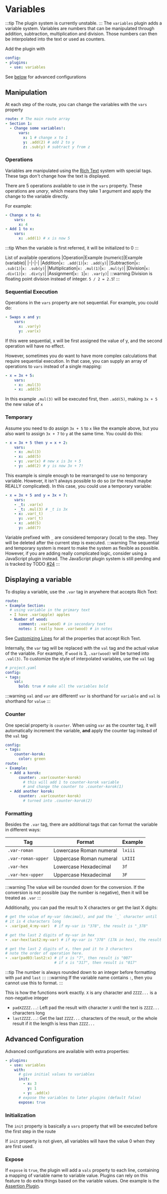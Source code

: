 # Variables
:::tip
The plugin system is currently unstable.
:::
The `variables` plugin adds a variable system. Variables are numbers
that can be manipulated through addition, subtraction, multiplication
and division. Those numbers can then be interpolated into the text
or used as counters.

Add the plugin with
```yaml
config:
- plugins:
  - use: variables
```
See [below](#advanced-configuration) for advanced configurations

## Manipulation
At each step of the route, you can change the variables with the `vars` property
```yaml
route: # The main route array
- Section 1:
  - Change some variables!:
      vars:
        x: 1 # change x to 1
        y: .add(2) # add 2 to y
        z: .sub(y) # subtract y from z
```
### Operations
Variables are manipulated using the [Rich Text](../route/customizing-text.md) system with special tags.
These tags don't change how the text is displayed.

There are 5 operations available to use in the `vars` property.
These operations are *unary*, which means they take 1 argument and apply the change to the variable directly.

For example:
```yaml
- Change x to 4:
    vars:
      x: 4
- Add 1 to x:
    vars:
      x: .add(1) # x is now 5
```
:::tip
When the variable is first referred, it will be initialized to 0
:::

List of available operations
|Operation|Example (numeric)|Example (variable)|
|-|-|-|
|Addition|`x: .add(1)`|`x: .add(y)`|
|Subtraction|`x: .sub(1)`|`x: .sub(y)`|
|Multiplication|`x: .mul(1)`|`x: .mul(y)`|
|Division|`x: .div(1)`|`x: .div(y)`|
|Assignment|`x: 1`|`x: .var(y)`|
:::warning
Division is floating point division instead of integer. `5 / 2 = 2.5`!
:::

### Sequential Execution
Operations in the `vars` property are not sequential. For example, you could do:
```yaml
- Swaps x and y:
    vars:
      x: .var(y)
      y: .var(x)
```
If this were sequential, x will be first assigned the value of y, and the second operation will have no effect.

However, sometimes you do want to have more complex calculations that require sequential execution.
In that case, you can supply an array of operations to `vars` instead of a single mapping:
```yaml
- x = 3x + 5:
    vars:
    - x: .mul(3)
    - x: .add(5)
```
In this example `.mul(3)` will be executed first, then `.add(5)`, making `3x + 5` the new value of `x`

### Temporary
Assume you need to do assign `3x + 5` to `x` like the example above, but
you also want to assign `3x + 7` to `y` at the same time.
You could do this:
```yaml
- x = 3x + 5 then y = x + 2:
    vars:
    - x: .mul(3)
    - x: .add(5)
    - y: .var(x) # new x is 3x + 5
    - y: .add(2) # y is now 3x + 7!
```
This example is simple enough to be rearranged to use no temporary variable. However,
it isn't always possible to do so (or the result maybe REALLY complicated). In this case,
you could use a temporary variable:
```yaml
- x = 3x + 5 and y = 3x + 7:
    vars:
    - _t: .var(x)
    - _t: .mul(3) # _t is 3x
    - x: .var(_t)
      y: .var(_t)
    - x: .add(5)
      y: .add(7)
```
Variable prefixed with `_` are considered temporary (local) to the step. They will be deleted
after the current step is executed.
:::warning
The sequential and temporary system is meant to make the system as flexible as possible.
However, if you are adding really complicated logic, consider using a JavaScript plugin instead.
The JavaScript plugin system is still pending and is tracked by TODO [#24](https://github.com/Pistonite/celer/issues/24)
:::

## Displaying a variable
To display a variable, use the `.var` tag in anywhere that accepts Rich Text:
```yaml
route:
- Example Section:
  # using variable in the primary text
  - I have .var(apple) apples
  - Number of wood:
      comment: .var(wood) # in secondary text
      notes: I really have .var(wood) # in notes
```
See [Customizing Lines](../route/customizing-lines.md) for all the properties that accept Rich Text.

Internally, the `var` tag will be replaced with the `val` tag and the actual value of the variable.
For example, if `wood` is 3, `.var(wood)` will be turned into `.val(3)`.
To customize the style of interpolated variables, use the `val` tag
```yaml
# project.yaml
config:
- tags:
    val:
      bold: true # make all the variables bold
```
:::warning
`val` and `var` are different! `var` is shorthand for `variable` and `val` is shorthand for `value`
:::

### Counter
One special property is `counter`. When using `var` as the counter tag, it will automatically increment the variable,
**and** apply the counter tag instead of the `val` tag
```yaml
config:
- tags:
    counter-korok:
      color: green
route:
- Example:
  - Add a korok:
      counter: .var(counter-korok) 
        # this will add 1 to counter-korok variable
        # and change the counter to .counter-korok(1)
  - Add another korok:
      counter: .var(counter-korok) 
        # turned into .counter-korok(2)
```

### Formatting
Besides the `.var` tag, there are additional tags that can format the variable in different ways:

|Tag|Format|Example|
|-|-|-|
|`.var-roman`|Lowercase Roman numeral|`lxiii`|
|`.var-roman-upper`|Uppercase Roman numeral|`LXIII`|
|`.var-hex`|Lowercase Hexadecimal|`3f`|
|`.var-hex-upper`|Uppercase Hexadecimal|`3F`|
:::warning
The value will be rounded down for the conversion. If the conversion is not possible (say the number is negative),
then it will be treated as `.var`
:::

Additionally, you can pad the result to X characters or get the last X digits:
```yaml
# get the value of my-var (decimal), and pad the `_` character until
# it is 4 characters long
- .var(pad_4:my-var)  # if my-var is "378", the result is "_378"

# get the last 2 digits of my-var in hex
- .var-hex(last2:my-var) # if my-var is "378" (17A in hex), the result is "7A"

# get the last 2 digits of x, then pad it to 3 characters
# note the order of operation here.
- .var(pad03:last2:x) # if x is "7", then result is "007"
                      # if x is "317", then result is "017"
```
:::tip
The number is always rounded down to an integer before formatting with `pad` and `last`
:::
:::warning
If the variable name contains `:`, then you cannot use this to format.
:::

This is how the functions work exactly. `X` is any character and `ZZZZ...` is a non-negative integer
- `padXZZZZ...`: Left pad the result with character `X` until the text is `ZZZZ...` characters long
- `lastZZZZ...`: Get the last `ZZZZ...` characters of the result, or the whole result if it the length is less than `ZZZZ...`

## Advanced Configuration
Advanced configurations are available with extra properties:
```yaml
- plugins:
  - use: variables
    with:
      # give initial values to variables
      init:
        - x: 3
          y: 1
        - y: .add(x)
      # expose the variables to later plugins (default false)
      expose: true
```
### Initialization
The `init` property is basically a `vars` property that will be executed before the first step in the route

If `init` property is not given, all variables will have the value 0 when they are first used.

### Expose
If `expose` is `true`, the plugin will add a `vals` property to each line, containing
a mapping of variable name to variable value. Plugins can rely on this feature to
do extra things based on the variable values. One example is the [Assertion Plugin](./assertion.md).
